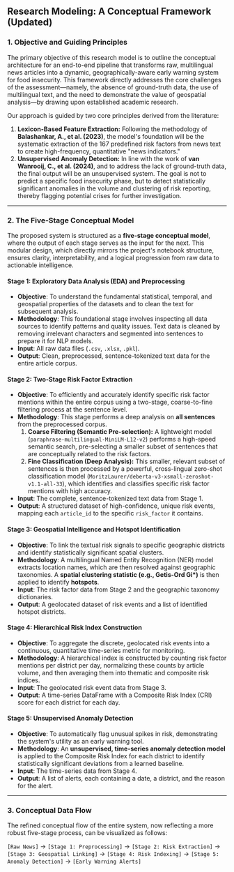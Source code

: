 ## **Research Modeling: A Conceptual Framework (Updated)**

### 1. Objective and Guiding Principles

The primary objective of this research model is to outline the conceptual architecture for an end-to-end pipeline that transforms raw, multilingual news articles into a dynamic, geographically-aware early warning system for food insecurity. This framework directly addresses the core challenges of the assessment—namely, the absence of ground-truth data, the use of multilingual text, and the need to demonstrate the value of geospatial analysis—by drawing upon established academic research.

Our approach is guided by two core principles derived from the literature:

1.  **Lexicon-Based Feature Extraction:** Following the methodology of **Balashankar, A., et al. (2023)**, the model's foundation will be the systematic extraction of the 167 predefined risk factors from news text to create high-frequency, quantitative "news indicators."
2.  **Unsupervised Anomaly Detection:** In line with the work of **van Wanrooij, C., et al. (2024)**, and to address the lack of ground-truth data, the final output will be an unsupervised system. The goal is not to predict a specific food insecurity phase, but to detect statistically significant anomalies in the volume and clustering of risk reporting, thereby flagging potential crises for further investigation.

---

### 2. The Five-Stage Conceptual Model

The proposed system is structured as a **five-stage conceptual model**, where the output of each stage serves as the input for the next. This modular design, which directly mirrors the project's notebook structure, ensures clarity, interpretability, and a logical progression from raw data to actionable intelligence.

#### **Stage 1: Exploratory Data Analysis (EDA) and Preprocessing**

* **Objective**: To understand the fundamental statistical, temporal, and geospatial properties of the datasets and to clean the text for subsequent analysis.
* **Methodology**: This foundational stage involves inspecting all data sources to identify patterns and quality issues. Text data is cleaned by removing irrelevant characters and segmented into sentences to prepare it for NLP models.
* **Input**: All raw data files (`.csv`, `.xlsx`, `.pkl`).
* **Output**: Clean, preprocessed, sentence-tokenized text data for the entire article corpus.

#### **Stage 2: Two-Stage Risk Factor Extraction**

* **Objective**: To efficiently and accurately identify specific risk factor mentions within the entire corpus using a two-stage, coarse-to-fine filtering process at the sentence level.
* **Methodology**: This stage performs a deep analysis on **all sentences** from the preprocessed corpus.
    1.  **Coarse Filtering (Semantic Pre-selection):** A lightweight model (`paraphrase-multilingual-MiniLM-L12-v2`) performs a high-speed semantic search, pre-selecting a smaller subset of sentences that are conceptually related to the risk factors.
    2.  **Fine Classification (Deep Analysis):** This smaller, relevant subset of sentences is then processed by a powerful, cross-lingual zero-shot classification model (`MoritzLaurer/deberta-v3-xsmall-zeroshot-v1.1-all-33`), which identifies and classifies specific risk factor mentions with high accuracy.
* **Input**: The complete, sentence-tokenized text data from Stage 1.
* **Output**: A structured dataset of high-confidence, unique risk events, mapping each `article_id` to the specific `risk_factor` it contains.

#### **Stage 3: Geospatial Intelligence and Hotspot Identification**

* **Objective**: To link the textual risk signals to specific geographic districts and identify statistically significant spatial clusters.
* **Methodology**: A multilingual Named Entity Recognition (NER) model extracts location names, which are then resolved against geographic taxonomies. A **spatial clustering statistic (e.g., Getis-Ord Gi\*)** is then applied to identify **hotspots**.
* **Input**: The risk factor data from Stage 2 and the geographic taxonomy dictionaries.
* **Output**: A geolocated dataset of risk events and a list of identified hotspot districts.

#### **Stage 4: Hierarchical Risk Index Construction**

* **Objective**: To aggregate the discrete, geolocated risk events into a continuous, quantitative time-series metric for monitoring.
* **Methodology**: A hierarchical index is constructed by counting risk factor mentions per district per day, normalizing these counts by article volume, and then averaging them into thematic and composite risk indices.
* **Input**: The geolocated risk event data from Stage 3.
* **Output**: A time-series DataFrame with a Composite Risk Index (CRI) score for each district for each day.

#### **Stage 5: Unsupervised Anomaly Detection**

* **Objective**: To automatically flag unusual spikes in risk, demonstrating the system's utility as an early warning tool.
* **Methodology**: An **unsupervised, time-series anomaly detection model** is applied to the Composite Risk Index for each district to identify statistically significant deviations from a learned baseline.
* **Input**: The time-series data from Stage 4.
* **Output**: A list of alerts, each containing a date, a district, and the reason for the alert.

---

### 3. Conceptual Data Flow

The refined conceptual flow of the entire system, now reflecting a more robust five-stage process, can be visualized as follows:

`[Raw News]` -> `[Stage 1: Preprocessing]` -> `[Stage 2: Risk Extraction]` -> `[Stage 3: Geospatial Linking]` -> `[Stage 4: Risk Indexing]` -> `[Stage 5: Anomaly Detection]` -> `[Early Warning Alerts]`